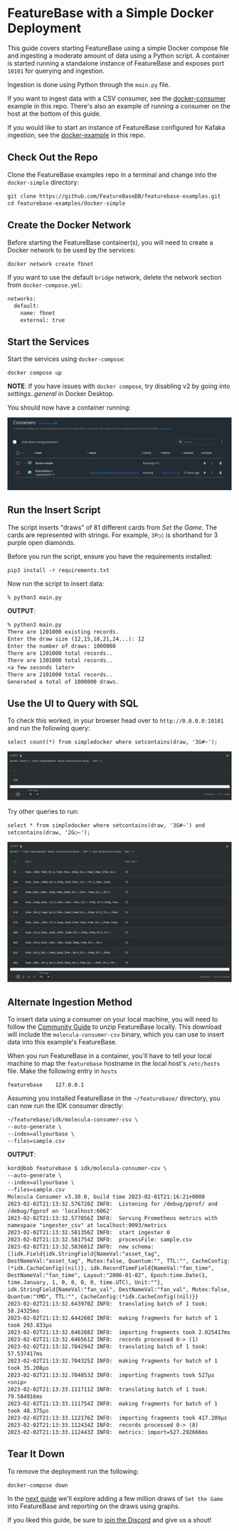 # FeatureBase with a Simple Docker Deployment
This guide covers starting FeatureBase using a simple Docker compose file and ingesting a moderate amount of data using a Python script. A container is started running a standalone instance of FeatureBase and exposes port `10101` for querying and ingestion.

Ingestion is done using Python through the `main.py` file.

If you want to ingest data with a CSV consumer, see the [docker-consumer](https://github.com/FeatureBaseDB/featurebase-examples/tree/main/docker-consumer) example in this repo. There's also an example of running a consumer on the host at the bottom of this guide.


If you would like to start an instance of FeatureBase configured for Kafaka ingestion, see the [docker-example](https://github.com/FeatureBaseDB/featurebase-examples/tree/main/docker-example) in this repo.

## Check Out the Repo
Clone the FeatureBase examples repo in a terminal and change into the `docker-simple` directory:

```
git clone https://github.com/FeatureBaseDB/featurebase-examples.git
cd featurebase-examples/docker-simple
```

## Create the Docker Network
Before starting the FeatureBase container(s), you will need to create a Docker network to be used by the services:

```
docker network create fbnet
```

If you want to use the default `bridge` network, delete the network section from `docker-compose.yml`:

```
networks:
  default:
    name: fbnet
    external: true
```

## Start the Services
Start the services using `docker-compose`:

```
docker compose up
```

**NOTE**: If you have issues with `docker compose`, try disabling v2 by going into *settings..general* in Docker Desktop.

You should now have a container running:

![screenshot](container.png)

## Run the Insert Script
The script inserts "draws" of 81 different cards from *Set the Game*. The cards are represented with strings. For example, `3P○◊` is shorthand for 3 purple open diamonds. 

Before you run the script, ensure you have the requirements installed:

```
pip3 install -r requirements.txt
```

Now run the script to insert data:

```
% python3 main.py
```

**OUTPUT**:

```
% python3 main.py
There are 1201000 existing records.
Enter the draw size (12,15,18,21,24...): 12
Enter the number of draws: 1000000
There are 1201000 total records..
There are 1301000 total records..
<a few seconds later>
There are 2101000 total records..
Generated a total of 1000000 draws.
```

## Use the UI to Query with SQL
To check this worked, in your browser head over to `http://0.0.0.0:10101` and run the following query:

```
select count(*) from simpledocker where setcontains(draw, '3G#~');
```

![ui](counts.png)

Try other queries to run:

```
select * from simpledocker where setcontains(draw, '3G#~') and setcontains(draw, '2G○~');
```

![ui](morecounts.png)

## Alternate Ingestion Method
To insert data using a consumer on your local machine, you will need to follow the [Community Guide](https://docs.featurebase.com/community/community-setup/community-install-config) to unzip FeatureBase locally. This download will include the `molecula-consumer-csv` binary, which you can use to insert data into this example's FeatureBase.

When you run FeatureBase in a container, you'll have to tell your local machine to map the `featurebase` hostname in the local host's `/etc/hosts` file. Make the following entry in `hosts`


```
featurebase    127.0.0.1
```

Assuming you installed FeatureBase in the `~/featurebase/` directory, you can now run the IDK consumer directly:

```
~/featurebase/idk/molecula-consumer-csv \
--auto-generate \
--index=allyourbase \
--files=sample.csv
```

**OUTPUT**:
```
kord@bob featurebase $ idk/molecula-consumer-csv \
--auto-generate \
--index=allyourbase \
--files=sample.csv
Molecula Consumer v3.30.0, build time 2023-02-01T21:16:21+0000
2023-02-02T21:13:32.576720Z INFO:  Listening for /debug/pprof/ and /debug/fgprof on 'localhost:6062'
2023-02-02T21:13:32.577056Z INFO:  Serving Prometheus metrics with namespace "ingester_csv" at localhost:9093/metrics
2023-02-02T21:13:32.581356Z INFO:  start ingester 0
2023-02-02T21:13:32.581754Z INFO:  processFile: sample.csv
2023-02-02T21:13:32.583601Z INFO:  new schema: []idk.Field{idk.StringField{NameVal:"asset_tag", DestNameVal:"asset_tag", Mutex:false, Quantum:"", TTL:"", CacheConfig:(*idk.CacheConfig)(nil)}, idk.RecordTimeField{NameVal:"fan_time", DestNameVal:"fan_time", Layout:"2006-01-02", Epoch:time.Date(1, time.January, 1, 0, 0, 0, 0, time.UTC), Unit:""}, idk.StringField{NameVal:"fan_val", DestNameVal:"fan_val", Mutex:false, Quantum:"YMD", TTL:"", CacheConfig:(*idk.CacheConfig)(nil)}}
2023-02-02T21:13:32.643970Z INFO:  translating batch of 1 took: 58.24325ms
2023-02-02T21:13:32.644260Z INFO:  making fragments for batch of 1 took 293.833µs
2023-02-02T21:13:32.646288Z INFO:  importing fragments took 2.025417ms
2023-02-02T21:13:32.646561Z INFO:  records processed 0-> (1)
2023-02-02T21:13:32.704294Z INFO:  translating batch of 1 took: 57.537417ms
2023-02-02T21:13:32.704325Z INFO:  making fragments for batch of 1 took 35.208µs
2023-02-02T21:13:32.704853Z INFO:  importing fragments took 527µs
<snip>
2023-02-02T21:13:33.111711Z INFO:  translating batch of 1 took: 79.584916ms
2023-02-02T21:13:33.111754Z INFO:  making fragments for batch of 1 took 48.375µs
2023-02-02T21:13:33.112176Z INFO:  importing fragments took 417.209µs
2023-02-02T21:13:33.112434Z INFO:  records processed 0-> (8)
2023-02-02T21:13:33.112443Z INFO:  metrics: import=527.292666ms
```

## Tear It Down
To remove the deployment run the following:

```
docker-compose down 
```

In the [next guide](https://github.com/FeatureBaseDB/featurebase-examples/tree/main/bigdata-set) we'll explore adding a few million draws of `Set the Game` into FeatureBase and reporting on the draws using graphs.

If you liked this guide, be sure to [join the Discord](https://discord.com/invite/bSBYjDbUUb) and give us a shout!


